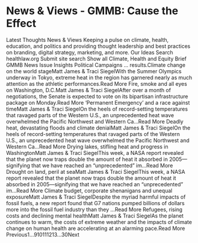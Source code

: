 # News & Views - GMMB: Cause the Effect


Latest Thoughts 
News & Views 
Keeping a pulse on climate, health, education, and politics and providing thought leadership and best practices on branding, digital strategy, marketing, and more. 
Our Ideas
Search healthlaw.org
Submit site search
Show all
Climate, Health and Equity Brief
GMMB News
Issue Insights
Political Campaigns
… results.Climate change on the world stageMatt James & Traci SiegelWith the Summer Olympics underway in Tokyo, extreme heat in the region has garnered nearly as much attention as the athletic performances.Read More Fire, smoke and all eyes on Washington, D.C.Matt James & Traci SiegelAfter over a month of negotiations, the Senate is expected to vote on its bipartisan infrastructure package on Monday.Read More ‘Permanent Emergency’ and a race against timeMatt James & Traci SiegelOn the heels of record-setting temperatures that ravaged parts of the Western U.S., an unprecedented heat wave overwhelmed the Pacific Northwest and Western Ca…Read More Deadly heat, devastating floods and climate denialMatt James & Traci SiegelOn the heels of record-setting temperatures that ravaged parts of the Western U.S., an unprecedented heat wave overwhelmed the Pacific Northwest and Western Ca…Read More Drying lakes, stifling heat and progress in WashingtonMatt James & Traci SiegelThis week, a NASA report revealed that the planet now traps double the amount of heat it absorbed in 2005—signifying that we have reached an “unprecedented” im…Read More Drought on land, peril at seaMatt James & Traci SiegelThis week, a NASA report revealed that the planet now traps double the amount of heat it absorbed in 2005—signifying that we have reached an “unprecedented” im…Read More Climate budget, corporate shenanigans and unequal exposureMatt James & Traci SiegelDespite the myriad harmful impacts of fossil fuels, a new report found that G7 nations pumped billions of dollars more into the fossil fuel industry than they …Read More Refugees, rising costs and declining mental healthMatt James & Traci SiegelAs the planet continues to warm, the costs of extreme weather and the impacts of climate change on human health are accelerating at an alarming pace.Read More 
 Previous1…910111213…30Next 
 
